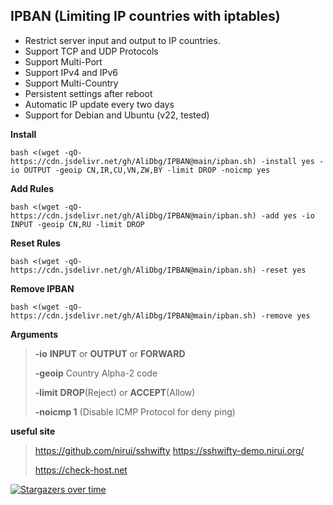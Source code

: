 ## IPBAN (Limiting IP countries with iptables)

- Restrict server input and output to IP countries.
- Support TCP and UDP Protocols
- Support Multi-Port
- Support IPv4 and IPv6
- Support Multi-Country
- Persistent settings after reboot
- Automatic IP update every two days
- Support for Debian and Ubuntu (v22, tested)
  
**Install**
```
bash <(wget -qO- https://cdn.jsdelivr.net/gh/AliDbg/IPBAN@main/ipban.sh) -install yes -io OUTPUT -geoip CN,IR,CU,VN,ZW,BY -limit DROP -noicmp yes
```


**Add Rules**
```
bash <(wget -qO- https://cdn.jsdelivr.net/gh/AliDbg/IPBAN@main/ipban.sh) -add yes -io INPUT -geoip CN,RU -limit DROP
```

**Reset Rules**
```
bash <(wget -qO- https://cdn.jsdelivr.net/gh/AliDbg/IPBAN@main/ipban.sh) -reset yes
```

**Remove IPBAN**
```
bash <(wget -qO- https://cdn.jsdelivr.net/gh/AliDbg/IPBAN@main/ipban.sh) -remove yes
```
**Arguments**
>
> **-io** **INPUT** or **OUTPUT** or **FORWARD**
>
> **-geoip** Country	Alpha-2 code
>
> **-limit**  **DROP**(Reject) or **ACCEPT**(Allow)
>
> **-noicmp 1** (Disable ICMP Protocol for deny ping)


**useful site**
> https://github.com/nirui/sshwifty https://sshwifty-demo.nirui.org/
>
> https://check-host.net


[![Stargazers over time](https://starchart.cc/AliDbg/IPBAN.svg)](https://starchart.cc/AliDbg/IPBAN)
